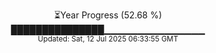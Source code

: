 <p align="center">
⏳Year Progress (52.68 %) <br>
███████████████▁▁▁▁▁▁▁▁▁▁▁▁▁▁▁ <br>
<sub>Updated: Sat, 12 Jul 2025 06:33:55 GMT</sub>
</p>

